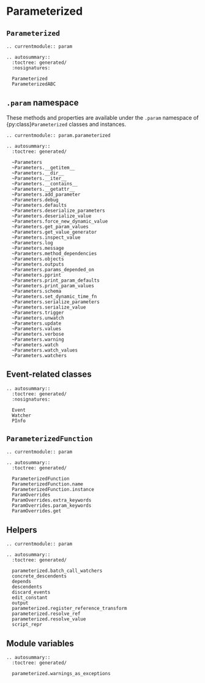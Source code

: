 # Parameterized

## `Parameterized`

```{eval-rst}
.. currentmodule:: param
```

```{eval-rst}
.. autosummary::
  :toctree: generated/
  :nosignatures:

  Parameterized
  ParameterizedABC
```

## `.param` namespace

These methods and properties are available under the `.param` namespace
of {py:class}`Parameterized` classes and instances.

```{eval-rst}
.. currentmodule:: param.parameterized
```

```{eval-rst}
.. autosummary::
  :toctree: generated/

  ~Parameters
  ~Parameters.__getitem__
  ~Parameters.__dir__
  ~Parameters.__iter__
  ~Parameters.__contains__
  ~Parameters.__getattr__
  ~Parameters.add_parameter
  ~Parameters.debug
  ~Parameters.defaults
  ~Parameters.deserialize_parameters
  ~Parameters.deserialize_value
  ~Parameters.force_new_dynamic_value
  ~Parameters.get_param_values
  ~Parameters.get_value_generator
  ~Parameters.inspect_value
  ~Parameters.log
  ~Parameters.message
  ~Parameters.method_dependencies
  ~Parameters.objects
  ~Parameters.outputs
  ~Parameters.params_depended_on
  ~Parameters.pprint
  ~Parameters.print_param_defaults
  ~Parameters.print_param_values
  ~Parameters.schema
  ~Parameters.set_dynamic_time_fn
  ~Parameters.serialize_parameters
  ~Parameters.serialize_value
  ~Parameters.trigger
  ~Parameters.unwatch
  ~Parameters.update
  ~Parameters.values
  ~Parameters.verbose
  ~Parameters.warning
  ~Parameters.watch
  ~Parameters.watch_values
  ~Parameters.watchers
```

## Event-related classes

```{eval-rst}
.. autosummary::
  :toctree: generated/
  :nosignatures:

  Event
  Watcher
  PInfo
```

## `ParameterizedFunction`

```{eval-rst}
.. currentmodule:: param
```

```{eval-rst}
.. autosummary::
  :toctree: generated/

  ParameterizedFunction
  ParameterizedFunction.name
  ParameterizedFunction.instance
  ParamOverrides
  ParamOverrides.extra_keywords
  ParamOverrides.param_keywords
  ParamOverrides.get
```

## Helpers

```{eval-rst}
.. currentmodule:: param
```

```{eval-rst}
.. autosummary::
  :toctree: generated/

  parameterized.batch_call_watchers
  concrete_descendents
  depends
  descendents
  discard_events
  edit_constant
  output
  parameterized.register_reference_transform
  parameterized.resolve_ref
  parameterized.resolve_value
  script_repr
```

## Module variables

```{eval-rst}
.. autosummary::
  :toctree: generated/

  parameterized.warnings_as_exceptions
```
